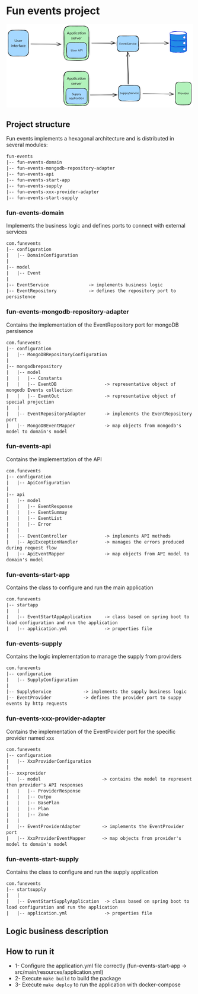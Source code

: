 # Fun events project
![Fun events schema](fun-events-flow.png)

## Project structure
Fun events implements a hexagonal architecture and is distributed in several modules:

```
fun-events
|-- fun-events-domain
|-- fun-events-mongodb-repository-adapter
|-- fun-events-api
|-- fun-events-start-app
|-- fun-events-supply
|-- fun-events-xxx-provider-adapter
|-- fun-events-start-supply
```
### fun-events-domain
Implements the business logic and defines ports to connect with external services

```
com.funevents
|-- configuration
|   |-- DomainConfiguration
|
|-- model
|   |-- Event
|
|-- EventService               -> implements business logic
|-- EventRepository            -> defines the repository port to persistence
```
### fun-events-mongodb-repository-adapter
Contains the implementation of the EventRepository port for mongoDB persisence

```
com.funevents
|-- configuration
|   |-- MongoDBRepositoryConfiguration
|
|-- mongodbrepository
|   |-- model
|   |   |-- Constants
|   |   |-- EventDB                  -> representative object of mongodb Events collection
|   |   |-- EventOut                 -> representative object of special projection
|   |
|   |-- EventRepositoryAdapter       -> implements the EventRepository port
|   |-- MongoDBEventMapper           -> map objects from mongodb's model to domain's model

```
### fun-events-api
Contains the implementation of the API 

```
com.funevents
|-- configuration
|   |-- ApiConfiguration
|
|-- api
|   |-- model
|   |   |-- EventResponse
|   |   |-- EventSummay                  
|   |   |-- EventList                 
|   |   |-- Error                 
|   |
|   |-- EventController              -> implements API methods
|   |-- ApiExceptionHandler          -> manages the errors produced during request flow
|   |-- ApiEventMapper               -> map objects from API model to domain's model

```
### fun-events-start-app
Contains the class to configure and run the main application

```
com.funevents
|-- startapp
|   |
|   |-- EventStartAppApplication     -> class based on spring boot to load configuration and run the application
|   |-- application.yml              -> properties file          

```

### fun-events-supply
Contains the logic implementation to manage the supply from providers

```
com.funevents
|-- configuration
|   |-- SupplyConfiguration
|
|-- SupplyService            -> implements the supply business logic
|-- EventProvider            -> defines the provider port to suppy events by http requests
```

### fun-events-xxx-provider-adapter
Contains the implementation of the EventPovider port for the specific provider named `xxx`

```
com.funevents
|-- configuration
|   |-- XxxProviderConfiguration
|
|-- xxxprovider
|   |-- model                       -> contains the model to represent then provider's API responses
|   |   |-- ProviderResponse
|   |   |-- Outpu
|   |   |-- BasePlan
|   |   |-- Plan
|   |   |-- Zone
|   |
|   |-- EventProviderAdapter        -> implements the EventProvider port
|   |-- XxxProviderEventMapper      -> map objects from provider's model to domain's model

```
### fun-events-start-supply
Contains the class to configure and run the supply application

```
com.funevents
|-- startsupply
|   |
|   |-- EventStartSupplyApplication  -> class based on spring boot to load configuration and run the application
|   |-- application.yml              -> properties file          

```

## Logic business description


## How to run it
- 1- Configure the application.yml file correctly (fun-events-start-app -> src/main/resources/application.yml)
- 2- Execute `make build` to build the package
- 3- Execute `make deploy` to run the application with docker-compose

